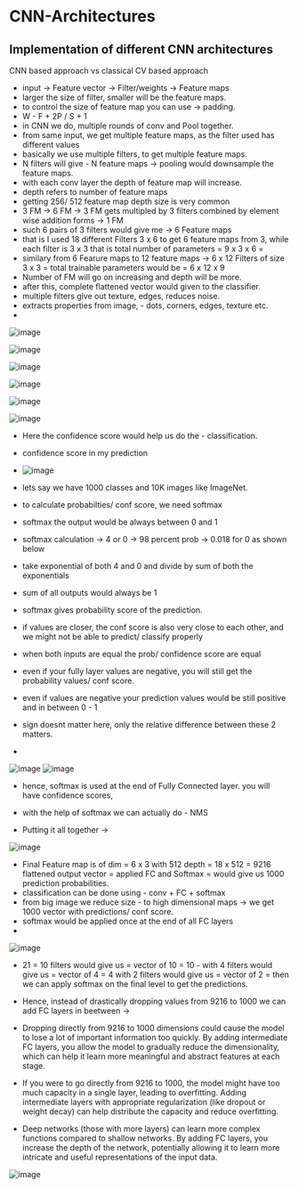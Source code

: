 # CNN-Architectures
Implementation of different CNN architectures
---

CNN based approach vs classical CV based approach
- input -> Feature vector -> Filter/weights -> Feature maps
- larger the size of filter, smaller will be the feature maps.
- to control the size of feature map you can use -> padding.
- W - F + 2P / S + 1
- in CNN we do, multiple rounds of conv and Pool together.
- from same input, we get multiple feature maps, as the filter used has different values
- basically we use multiple filters, to get multiple feature maps.
- N filters will give - N feature maps -> pooling would downsample the feature maps.
- with each conv layer the depth of feature map will increase.
- depth refers to number of feature maps
- getting 256/ 512 feature map depth size is very common
- 3 FM -> 6 FM -> 3 FM gets multipled by 3 filters combined by element wise addition forms -> 1 FM
- such 6 pairs of 3 filters would give me -> 6 Feature maps
- that is I used 18 different Filters 3 x 6 to get 6 feature maps from 3, while each filter is 3 x 3 that is total number of parameters = 9 x 3 x 6 = 
- similary from 6 Fearure maps to 12 feature maps -> 6 x 12 Filters of size 3 x 3 = total trainable parameters would be = 6 x 12 x 9
- Number of FM will go on increasing and depth will be more.
- after this, complete flattened vector would given to the classifier.
- multiple filters give out texture, edges, reduces noise.
- extracts properties from image, - dots, corners, edges, texture etc.
- 

![image](https://github.com/user-attachments/assets/68619fa8-23c8-4df9-99e3-b114a1b1b2a6)

![image](https://github.com/user-attachments/assets/058fe908-5bcf-41ec-8dfc-75f116e6fc6c)

![image](https://github.com/user-attachments/assets/56dbc924-e9d0-47a9-bb91-c70badd3f58c)

![image](https://github.com/user-attachments/assets/ebcc7ff2-5515-404e-9101-dd530005e45a)

![image](https://github.com/user-attachments/assets/6648c84e-5a51-43ea-96d8-007135436d9e)

![image](https://github.com/user-attachments/assets/350442cc-7522-46ca-b20e-91452739191c)


- Here the confidence score would help us do the - classification.
- confidence score in my prediction

- ![image](https://github.com/user-attachments/assets/8817ba19-bd87-4271-a953-142b09bd674f)

- lets say we have 1000 classes and 10K images like ImageNet.
- to calculate probabilties/ conf score, we need softmax
- softmax the output would be always between 0 and 1
- softmax calculation -> 4 or 0 -> 98 percent prob -> 0.018 for 0 as shown below
- take exponential of both 4 and 0 and divide by sum of both the exponentials
- sum of all outputs would always be 1
- softmax gives probability score of the prediction.
- if values are closer, the conf score is also very close to each other, and we might not be able to predict/ classify properly
- when both inputs are equal the prob/ confidence score are equal
- even if your fully layer values are negative, you will still get the probability values/ conf score.
- even if values are negative your prediction values would be still positive and in between 0 - 1
- sign doesnt matter here, only the relative difference between these 2 matters.
- 

![image](https://github.com/user-attachments/assets/ace32299-4ac2-4936-9005-2fef1fe01843)
![image](https://github.com/user-attachments/assets/bc01621c-6fbb-4d4b-967a-c9fa49312446)

- hence, softmax is used at the end of Fully Connected layer. you will have confidence scores,
- with the help of softmax we can actually do - NMS

- Putting it all together ->

![image](https://github.com/user-attachments/assets/ebcfd55f-ad71-43b7-a9dc-54830ff1089d)

- Final Feature map is of dim = 6 x 3 with 512 depth = 18 x 512  = 9216 flattened output vector = applied FC and Softmax = would give us 1000 prediction probabilities.
- classification can be done using - conv + FC + softmax
- from big image we reduce size - to high dimensional maps -> we get 1000 vector with predictions/ conf score.
- softmax would be applied once at the end of all FC layers
- 
![image](https://github.com/user-attachments/assets/bb80bef6-973d-4498-a8ce-c8b88a572d64)


- 21 = 10 filters would give us = vector of 10 = 10 - with 4 filters would give us = vector of 4 = 4 with 2 filters would give us = vector of 2 = then we can apply softmax on the final level to get the predictions.

- Hence, instead of drastically dropping values from 9216 to 1000 we can add FC layers in beetween -> 
- Dropping directly from 9216 to 1000 dimensions could cause the model to lose a lot of important information too quickly. By adding intermediate FC layers, you allow the model to gradually reduce the dimensionality, which can help it learn more meaningful and abstract features at each stage.
- If you were to go directly from 9216 to 1000, the model might have too much capacity in a single layer, leading to overfitting. Adding intermediate layers with appropriate regularization (like dropout or weight decay) can help distribute the capacity and reduce overfitting.
- Deep networks (those with more layers) can learn more complex functions compared to shallow networks. By adding FC layers, you increase the depth of the network, potentially allowing it to learn more intricate and useful representations of the input data.

  
  
![image](https://github.com/user-attachments/assets/395c08b3-855f-4181-93d5-653b8845f1c2)



